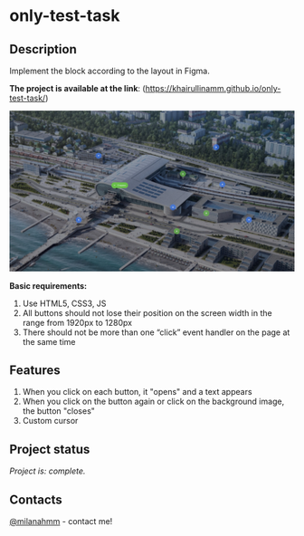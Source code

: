 # only-test-task

## Description
Implement the block according to the layout in Figma.

**The project is available at the link**: (https://khairullinamm.github.io/only-test-task/)

![Иллюстрация к проекту](img/figma.png)

**Basic requirements:**
1. Use HTML5, CSS3, JS
2. All buttons should not lose their position on the screen width in the range from 1920px to 1280px
3. There should not be more than one “click” event handler on the page at the same time

## Features
1. When you click on each button, it "opens" and a text appears
2. When you click on the button again or click on the background image, the button "closes"
3. Custom cursor

## Project status
_Project is: complete._

## Contacts 
[@milanahmm](https://t.me/milanahmm) - contact me!

